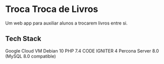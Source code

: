 # Troca Troca de Livros
Um web app para auxiliar alunos a trocarem livros entre si.

## Tech Stack
Google Cloud VM
Debian 10
PHP 7.4
CODE IGNITER 4
Percona Server 8.0 (MySQL 8.0 compatible)
